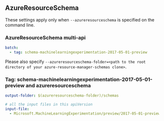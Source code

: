 ## AzureResourceSchema

These settings apply only when `--azureresourceschema` is specified on the command line.

### AzureResourceSchema multi-api

``` yaml $(azureresourceschema) && $(multiapi)
batch:
  - tag: schema-machinelearningexperimentation-2017-05-01-preview

```

Please also specify `--azureresourceschema-folder=<path to the root directory of your azure-resource-manager-schemas clone>`.

### Tag: schema-machinelearningexperimentation-2017-05-01-preview and azureresourceschema

``` yaml $(tag) == 'schema-machinelearningexperimentation-2017-05-01-preview' && $(azureresourceschema)
output-folder: $(azureresourceschema-folder)/schemas

# all the input files in this apiVersion
input-file:
  - Microsoft.MachineLearningExperimentation/preview/2017-05-01-preview/machineLearningExperimentation.json

```

